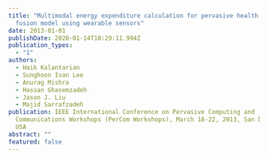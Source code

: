 ```yaml
---
title: "Multimodal energy expenditure calculation for pervasive health: A data
  fusion model using wearable sensors"
date: 2013-01-01
publishDate: 2020-01-14T10:29:11.994Z
publication_types:
  - "1"
authors:
  - Haik Kalantarian
  - Sunghoon Ivan Lee
  - Anurag Mishra
  - Hassan Ghasemzadeh
  - Jason J. Liu
  - Majid Sarrafzadeh
publication: IEEE International Conference on Pervasive Computing and
  Communications Workshops (PerCom Workshops), March 18-22, 2013, San Diego, CA,
  USA
abstract: ""
featured: false
---
```


